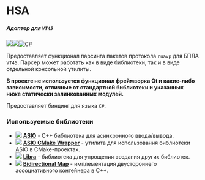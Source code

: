 # HSA
##### Адаптер для `VT45` 

![](https://img.shields.io/badge/C%2B%2B-00599C?style=for-the-badge&logo=c%2B%2B&logoColor=white)![](https://img.shields.io/badge/CMake-064F8C?style=for-the-badge&logo=cmake&logoColor=white)![C#](https://img.shields.io/badge/c%23-%23239120.svg?style=for-the-badge&logo=c-sharp&logoColor=white)

Предоставляет функционал парсинга пакетов протокола `ruavp` для БПЛА `VT45`.
Парсер может работать как в виде библиотеки, так и в виде отдельной консольной утилиты.

**В проекте не используется функционал фреймворка Qt и какие-либо зависимости, отличные от стандартной библиотеки и указанных ниже статически залинкованных модулей.**

Предоставляет биндинг для языка `C#`.

### Используемые библиотеки
- ![](https://avatars.githubusercontent.com/u/3170529?s=16&v=4) [**ASIO**](https://github.com/chriskohlhoff/asio) - C++ библиотека для асинхронного ввода/вывода.
- ![](https://avatars.githubusercontent.com/u/75864292?s=16&v=4) [**ASIO CMake Wrapper**](https://github.com/whs31/asio-cmake-wrapper) - утилита для использования библиотеки ASIO в CMake-проектах.
- ![](https://avatars.githubusercontent.com/u/75864292?s=16&v=4) [**Libra**](https://github.com/whs31/libra) - библиотека для упрощения создания других библиотек.
- ![](https://avatars.githubusercontent.com/u/16577663?s=16&v=4) [**Bidirectional Map**](https://github.com/Timmifixedit/BidirectionalMap) - имплементация двустороннего ассоциативного контейнера в С++.
